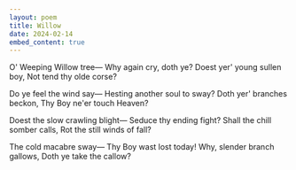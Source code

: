 ```yaml
---
layout: poem
title: Willow
date: 2024-02-14
embed_content: true
---
```

O' Weeping Willow tree—
Why again cry, doth ye?
Doest yer' young sullen boy,
Not tend thy olde corse?

Do ye feel the wind say—
Hesting another soul to sway?
Doth yer' branches beckon,
Thy Boy ne'er touch Heaven?

Doest the slow crawling blight—
Seduce thy ending fight?
Shall the chill somber calls,
Rot the still winds of fall?

The cold macabre sway—
Thy Boy wast lost today!
Why, slender branch gallows,
Doth ye take the callow?